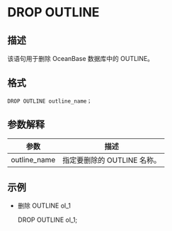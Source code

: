 DROP OUTLINE 
=================================



描述 
-----------

该语句用于删除 OceanBase 数据库中的 OUTLINE。

格式 
-----------

    DROP OUTLINE outline_name；  



参数解释 
-------------



|      参数      |         描述         |
|--------------|--------------------|
| outline_name | 指定要删除的 OUTLINE 名称。 |



示例 
-----------

* 删除 OUTLINE ol_1

  




    DROP OUTLINE ol_1;      



